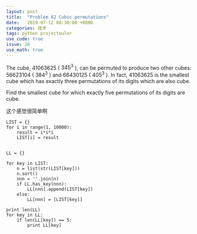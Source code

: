 ```yaml
---
layout: post
title:  "Problem 62 Cubic permutations"
date:   2019-07-12 08:30:00 +0800
categories: 技术
tags: python projecteulor
use_code: true
issue: 28
use_math: true
---
```

The cube, 41063625 ( $345^3$ ), can be permuted to produce two other cubes: 56623104 ( $384^3$ ) and 66430125 ( $405^3$ ). In fact, 41063625 is the smallest cube which has exactly three permutations of its digits which are also cube.

Find the smallest cube for which exactly five permutations of its digits are cube.
<!--more-->
这个感觉很简单啊

    LIST = {}
    for i in range(1, 10000):
        result = i*i*i
        LIST[i] = result


    LL = {}

    for key in LIST:
        n = list(str(LIST[key]))
        n.sort()
        nnn = ''.join(n)
        if LL.has_key(nnn):
            LL[nnn].append(LIST[key])
        else:
            LL[nnn] = [LIST[key]]

    print len(LL)
    for key in LL:
        if len(LL[key]) == 5:
            print LL[key]
